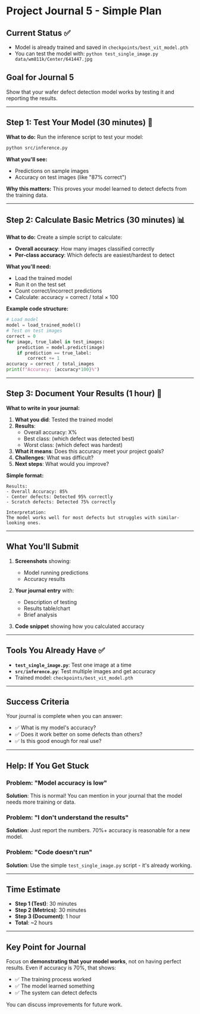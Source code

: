 # Project Journal 5 - Simple Plan

## Current Status ✅
- Model is already trained and saved in `checkpoints/best_vit_model.pth`
- You can test the model with: `python test_single_image.py data/wm811k/Center/641447.jpg`

## Goal for Journal 5
Show that your wafer defect detection model works by testing it and reporting the results.

---

## Step 1: Test Your Model (30 minutes) 🧪

**What to do:**
Run the inference script to test your model:

```bash
python src/inference.py
```

**What you'll see:**
- Predictions on sample images
- Accuracy on test images (like "87% correct")

**Why this matters:**
This proves your model learned to detect defects from the training data.

---

## Step 2: Calculate Basic Metrics (30 minutes) 📊

**What to do:**
Create a simple script to calculate:
- **Overall accuracy**: How many images classified correctly
- **Per-class accuracy**: Which defects are easiest/hardest to detect

**What you'll need:**
- Load the trained model
- Run it on the test set
- Count correct/incorrect predictions
- Calculate: accuracy = correct / total × 100

**Example code structure:**
```python
# Load model
model = load_trained_model()
# Test on test images
correct = 0
for image, true_label in test_images:
    prediction = model.predict(image)
    if prediction == true_label:
        correct += 1
accuracy = correct / total_images
print(f"Accuracy: {accuracy*100}%")
```

---

## Step 3: Document Your Results (1 hour) 📝

**What to write in your journal:**
1. **What you did**: Tested the trained model
2. **Results**: 
   - Overall accuracy: X%
   - Best class: (which defect was detected best)
   - Worst class: (which defect was hardest)
3. **What it means**: Does this accuracy meet your project goals?
4. **Challenges**: What was difficult?
5. **Next steps**: What would you improve?

**Simple format:**
```
Results:
- Overall Accuracy: 85%
- Center defects: Detected 95% correctly
- Scratch defects: Detected 75% correctly

Interpretation:
The model works well for most defects but struggles with similar-looking ones.
```

---

## What You'll Submit

1. **Screenshots** showing:
   - Model running predictions
   - Accuracy results
   
2. **Your journal entry** with:
   - Description of testing
   - Results table/chart
   - Brief analysis

3. **Code snippet** showing how you calculated accuracy

---

## Tools You Already Have ✅

- **`test_single_image.py`**: Test one image at a time
- **`src/inference.py`**: Test multiple images and get accuracy
- Trained model: `checkpoints/best_vit_model.pth`

---

## Success Criteria

Your journal is complete when you can answer:
- ✅ What is my model's accuracy?
- ✅ Does it work better on some defects than others?
- ✅ Is this good enough for real use?

---

## Help: If You Get Stuck

### Problem: "Model accuracy is low"
**Solution**: This is normal! You can mention in your journal that the model needs more training or data.

### Problem: "I don't understand the results"
**Solution**: Just report the numbers. 70%+ accuracy is reasonable for a new model.

### Problem: "Code doesn't run"
**Solution**: Use the simple `test_single_image.py` script - it's already working.

---

## Time Estimate

- **Step 1 (Test)**: 30 minutes
- **Step 2 (Metrics)**: 30 minutes  
- **Step 3 (Document)**: 1 hour
- **Total**: ~2 hours

---

## Key Point for Journal

Focus on **demonstrating that your model works**, not on having perfect results. Even if accuracy is 70%, that shows:
- ✅ The training process worked
- ✅ The model learned something
- ✅ The system can detect defects

You can discuss improvements for future work.

